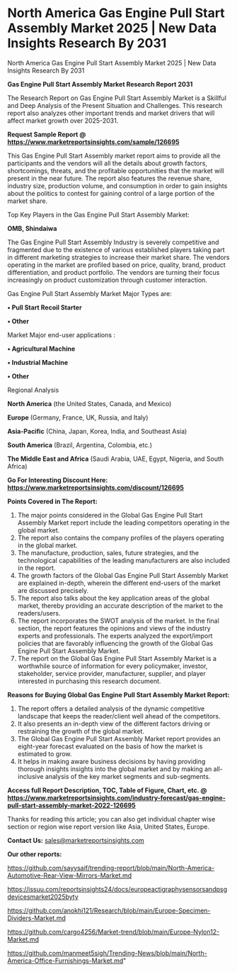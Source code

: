 # North America Gas Engine Pull Start Assembly Market 2025 | New Data Insights Research By 2031
North America Gas Engine Pull Start Assembly Market 2025 | New Data Insights Research By 2031

<strong>Gas Engine Pull Start Assembly Market Research Report 2031</strong>

The Research Report on Gas Engine Pull Start Assembly Market is a Skillful and Deep Analysis of the Present Situation and Challenges. This research report also analyzes other important trends and market drivers that will affect market growth over 2025-2031.

<strong>Request Sample Report @ <a href=https://www.marketreportsinsights.com/sample/126695>https://www.marketreportsinsights.com/sample/126695</a></strong>

This Gas Engine Pull Start Assembly market report aims to provide all the participants and the vendors will all the details about growth factors, shortcomings, threats, and the profitable opportunities that the market will present in the near future. The report also features the revenue share, industry size, production volume, and consumption in order to gain insights about the politics to contest for gaining control of a large portion of the market share.

Top Key Players in the Gas Engine Pull Start Assembly Market:

<strong>OMB, Shindaiwa</strong>

The Gas Engine Pull Start Assembly Industry is severely competitive and fragmented due to the existence of various established players taking part in different marketing strategies to increase their market share. The vendors operating in the market are profiled based on price, quality, brand, product differentiation, and product portfolio. The vendors are turning their focus increasingly on product customization through customer interaction.

Gas Engine Pull Start Assembly Market Major Types are:

<strong>• Pull Start Recoil Starter

• Other</strong>

Market Major end-user applications :

<strong>• Agricultural Machine

• Industrial Machine

• Other</strong>

Regional Analysis

</u><strong><b>North America</b></strong> (the United States, Canada, and Mexico)

<strong><b>Europe </b></strong>(Germany, France, UK, Russia, and Italy)

<strong><b>Asia-Pacific</b></strong> (China, Japan, Korea, India, and Southeast Asia)

<strong><b>South America</b></strong> (Brazil, Argentina, Colombia, etc.)

<strong><b>The Middle East and Africa</b></strong> (Saudi Arabia, UAE, Egypt, Nigeria, and South Africa)

<strong>Go For Interesting Discount Here: <a href=https://www.marketreportsinsights.com/discount/126695>https://www.marketreportsinsights.com/discount/126695</a></strong>

<strong>Points Covered in The Report:</strong>
<ol>
  <li>The major points considered in the Global Gas Engine Pull Start Assembly Market report include the leading competitors operating in the global market.</li>
  <li>The report also contains the company profiles of the players operating in the global market.</li>
  <li>The manufacture, production, sales, future strategies, and the technological capabilities of the leading manufacturers are also included in the report.</li>
  <li>The growth factors of the Global Gas Engine Pull Start Assembly Market are explained in-depth, wherein the different end-users of the market are discussed precisely.</li>
  <li>The report also talks about the key application areas of the global market, thereby providing an accurate description of the market to the readers/users.</li>
  <li>The report incorporates the SWOT analysis of the market. In the final section, the report features the opinions and views of the industry experts and professionals. The experts analyzed the export/import policies that are favorably influencing the growth of the Global Gas Engine Pull Start Assembly Market.</li>
  <li>The report on the Global Gas Engine Pull Start Assembly Market is a worthwhile source of information for every policymaker, investor, stakeholder, service provider, manufacturer, supplier, and player interested in purchasing this research document.</li>
</ol>
<strong>Reasons for Buying Global Gas Engine Pull Start Assembly Market Report:</strong>

<ol>
  <li>The report offers a detailed analysis of the dynamic competitive landscape that keeps the reader/client well ahead of the competitors.</li>
  <li>It also presents an in-depth view of the different factors driving or restraining the growth of the global market.</li>
  <li>The Global Gas Engine Pull Start Assembly Market report provides an eight-year forecast evaluated on the basis of how the market is estimated to grow.</li>
  <li>It helps in making aware business decisions by having providing thorough insights insights into the global market and by making an all-inclusive analysis of the key market segments and sub-segments.</li>
</ol>
<strong>Access full Report Description, TOC, Table of Figure, Chart, etc. @ <a href=https://www.marketreportsinsights.com/industry-forecast/gas-engine-pull-start-assembly-market-2022-126695>https://www.marketreportsinsights.com/industry-forecast/gas-engine-pull-start-assembly-market-2022-126695</a></strong>


Thanks for reading this article; you can also get individual chapter wise section or region wise report version like Asia, United States, Europe.

<strong>Contact Us:</strong>
sales@marketreportsinsights.com

<strong>Our other reports:</strong>

<a href=https://github.com/sayysaif/trending-report/blob/main/North-America-Automotive-Rear-View-Mirrors-Market.md>https://github.com/sayysaif/trending-report/blob/main/North-America-Automotive-Rear-View-Mirrors-Market.md</a>

<a href=https://issuu.com/reportsinsights24/docs/europeactigraphysensorsandpsgdevicesmarket2025byty>https://issuu.com/reportsinsights24/docs/europeactigraphysensorsandpsgdevicesmarket2025byty</a>

<a href=https://github.com/anokhi121/Research/blob/main/Europe-Specimen-Dividers-Market.md>https://github.com/anokhi121/Research/blob/main/Europe-Specimen-Dividers-Market.md</a>

<a href=https://github.com/cargo4256/Market-trend/blob/main/Europe-Nylon12-Market.md>https://github.com/cargo4256/Market-trend/blob/main/Europe-Nylon12-Market.md</a>

<a href=https://github.com/manmeet5sigh/Trending-News/blob/main/North-America-Office-Furnishings-Market.md>https://github.com/manmeet5sigh/Trending-News/blob/main/North-America-Office-Furnishings-Market.md</a>"
